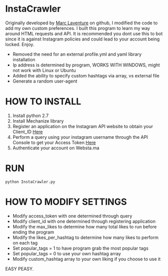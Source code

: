 InstaCrawler
============
Originally developed by [Marc Laventure](https://github.com/marclave) on github, I modified the code to add my own custom preferences. I built this program to learn my way around HTML requests and API. It is recommended you dont use this to bot since it is against Instagram policies and could lead to your account being locked. Enjoy. 

  - Removed the need for an external profile.yml and yaml library installation 
  - Ip address is determined by program, WORKS WITH WINDOWS, might not work with Linux or Ubuntu
  - Added the ability to specify custom hashtags via array, vs external file
  - Generate a random user-agent

HOW TO INSTALL
==============
1. Install python 2.7
2. Install Mechanize library
3. Register an application on the Instagram API website to obtain your Client_ID [Here](http://instagram.com/developer/clients/manage/)
4. Perform a query using your instagram username through the API Console to get your Access Token [Here](http://instagram.com/developer/api-console/)
5. Authenticate your account on Websta.ma

RUN
=== 
```
python InstaCrawler.py
```

HOW TO MODIFY SETTINGS
======================
- Modify access_token with one determined through query
- Modify client_id with one determined through registering application
- Modify the max_likes to determine how many total likes to run before ending the program
- Modify the likes_per_hashtag to determine how many likes to perform on each tag
- Set popular_tags = 1 to have program grab the most popular tags
- Set popular_tags = 0 to use your own hashtag array
- Modify custom_hashtag array to your own liking if you choose to use it


EASY PEASY.

